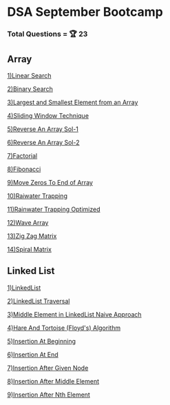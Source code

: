 # DSA September Bootcamp

### Total Questions = 🏆 23

## Array
<a href="https://github.com/surajshende247/dsa-september/blob/master/1)%20Array/1)LinearSearch.cpp">1)Linear Search</a>

<a href="https://github.com/surajshende247/dsa-september/blob/master/1)%20Array/2)BinarySearch.cpp">2)Binary Search</a>

<a href="https://github.com/surajshende247/dsa-september/blob/master/1)%20Array/3)LargestandSmallest.cpp">3)Largest and Smallest Element from an Array</a>

<a href="https://github.com/surajshende247/dsa-september/blob/master/1)%20Array/4)SlidingWindowTechnique.cpp">4)Sliding Window Technique</a>

<a href="https://github.com/surajshende247/dsa-september/blob/master/1)%20Array/5)ReverseAnArraySol-1.cpp">5)Reverse An Array Sol-1</a>

<a href="https://github.com/surajshende247/dsa-september/blob/master/1)%20Array/6)ReverseAnArraySol-2.cpp">6)Reverse An Array Sol-2</a>

<a href="https://github.com/surajshende247/dsa-september/blob/master/1)%20Array/7)Factorial.cpp">7)Factorial</a>

<a href="https://github.com/surajshende247/dsa-september/blob/master/1)%20Array/8)Fibonacci.cpp">8)Fibonacci</a>

<a href="https://github.com/surajshende247/dsa-september/blob/master/1)%20Array/9)MoveZerosToEnd.cpp">9)Move Zeros To End of Array</a>

<a href="https://github.com/surajshende247/dsa-september/blob/master/1)%20Array/10)RaiwaterTrapping.cpp">10)Raiwater Trapping</a>

<a href="https://github.com/surajshende247/dsa-september/blob/master/1)%20Array/11)RainwaterTrappingOptimized.cpp">11)Rainwater Trapping Optimized</a>

<a href="https://github.com/surajshende247/dsa-september/blob/master/1)%20Array/12)WaveArray.cpp">12)Wave Array</a>

<a href="https://github.com/surajshende247/dsa-september/blob/master/1)%20Array/13)ZigZagMatrix.cpp">13)Zig Zag Matrix</a>

<a href="https://github.com/surajshende247/dsa-september/blob/master/1)%20Array/14)SpiralMatrix.cpp">14)Spiral Matrix</a>



## Linked List

<a href="https://github.com/surajshende247/dsa-september/blob/master/2)%20LinkedList/1)LinkedList.cpp">1)LinkedList</a>

<a href="https://github.com/surajshende247/dsa-september/blob/master/2)%20LinkedList/2)LinkedListTraversal.cpp">2)LinkedList Traversal</a>

<a href="https://github.com/surajshende247/dsa-september/blob/master/2)%20LinkedList/3)MiddleElementNaive.cpp">3)Middle Element in LinkedList Naive Approach</a>

<a href="https://github.com/surajshende247/dsa-september/blob/master/2)%20LinkedList/4)HareandTortoise.cpp">4)Hare And Tortoise (Floyd's) Algorithm</a>

<a href="https://github.com/surajshende247/dsa-september/blob/master/2)%20LinkedList/5)InsertionAtBeginning.cpp">5)Insertion At Beginning</a>

<a href="https://github.com/surajshende247/dsa-september/blob/master/2)%20LinkedList/6)InsertionAtEnd.cpp">6)Insertion At End</a>

<a href="https://github.com/surajshende247/dsa-september/blob/master/2)%20LinkedList/7)InsertionAfterGivenNode.cpp">7)Insertion After Given Node</a>

<a href="https://github.com/surajshende247/dsa-september/blob/master/2)%20LinkedList/8)InsertionAfterMiddleElement.cpp">8)Insertion After Middle Element</a>

<a href="https://github.com/surajshende247/dsa-september/blob/master/2)%20LinkedList/9)InsertionAfterNthElement.cpp">9)Insertion After Nth Element</a>



<a href="#"></a>
